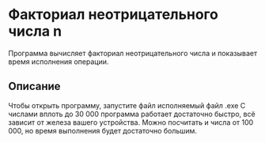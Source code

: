 # Факториал неотрицательного числа n
Программа вычисляет факториал неотрицательного числа и показывает время исполнения операции.

## Описание
Чтобы открыть программу, запустите файл исполняемый файл .exe
С числами вплоть до 30 000 программа работает достаточно быстро, всё зависит от железа вашего устройства. Можно посчитать и числа от 100 000, но время выполнения будет достаточно большим.

